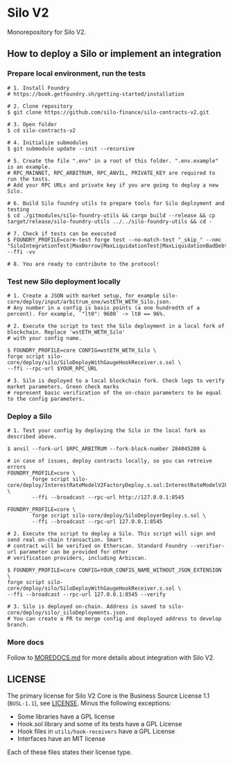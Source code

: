 # Silo V2
Monorepository for Silo V2.

## How to deploy a Silo or implement an integration
### Prepare local environment, run the tests

```shell
# 1. Install Foundry 
# https://book.getfoundry.sh/getting-started/installation

# 2. Clone repository
$ git clone https://github.com/silo-finance/silo-contracts-v2.git

# 3. Open folder
$ cd silo-contracts-v2

# 4. Initialize submodules
$ git submodule update --init --recursive

# 5. Create the file ".env" in a root of this folder. ".env.example" is an example.
# RPC_MAINNET, RPC_ARBITRUM, RPC_ANVIL, PRIVATE_KEY are required to run the tests.
# Add your RPC URLs and private key if you are going to deploy a new Silo.

# 6. Build Silo foundry utils to prepare tools for Silo deployment and testing
$ cd ./gitmodules/silo-foundry-utils && cargo build --release && cp target/release/silo-foundry-utils ../../silo-foundry-utils && cd -

# 7. Check if tests can be executed
$ FOUNDRY_PROFILE=core-test forge test --no-match-test "_skip_" --nmc "SiloIntegrationTest|MaxBorrow|MaxLiquidationTest|MaxLiquidationBadDebt|PreviewTest|PreviewDepositTest|PreviewMintTest" --ffi -vv

# 8. You are ready to contribute to the protocol!
```

### Test new Silo deployment locally
```shell
# 1. Create a JSON with market setup, for example silo-core/deploy/input/arbitrum_one/wstETH_WETH_Silo.json.
# Any number in a config is basis points (a one hundredth of a percent). For example, `"lt0": 9600` -> lt0 == 96%.  

# 2. Execute the script to test the Silo deployment in a local fork of blockchain. Replace 'wstETH_WETH_Silo'
# with your config name.

$ FOUNDRY_PROFILE=core CONFIG=wstETH_WETH_Silo \
forge script silo-core/deploy/silo/SiloDeployWithGaugeHookReceiver.s.sol \
--ffi --rpc-url $YOUR_RPC_URL

# 3. Silo is deployed to a local blockchain fork. Check logs to verify market parameters. Green check marks
# represent basic verification of the on-chain parameters to be equal to the config parameters. 
```

### Deploy a Silo
```shell
# 1. Test your config by deploying the Silo in the local fork as described above.

$ anvil --fork-url $RPC_ARBITRUM --fork-block-number 284045200 & 

# in case of issues, deploy contracts locally, so you can retreive errors
FOUNDRY_PROFILE=core \
        forge script silo-core/deploy/InterestRateModelV2FactoryDeploy.s.sol:InterestRateModelV2FactoryDeploy \
        --ffi --broadcast --rpc-url http://127.0.0.1:8545 
        
FOUNDRY_PROFILE=core \
        forge script silo-core/deploy/SiloDeployerDeploy.s.sol \
        --ffi --broadcast --rpc-url 127.0.0.1:8545
        
# 2. Execute the script to deploy a Silo. This script will sign and send real on-chain transaction. Smart
# contract will be verified on Etherscan. Standard Foundry --verifier-url parameter can be provided for other
# verification providers, including Arbiscan. 

$ FOUNDRY_PROFILE=core CONFIG=YOUR_CONFIG_NAME_WITHOUT_JSON_EXTENSION \
forge script silo-core/deploy/silo/SiloDeployWithGaugeHookReceiver.s.sol \
--ffi --broadcast --rpc-url 127.0.0.1:8545 --verify

# 3. Silo is deployed on-chain. Address is saved to silo-core/deploy/silo/_siloDeployments.json. 
# You can create a PR to merge config and deployed address to develop branch.
```

### More docs
Follow to [MOREDOCS.md](https://github.com/silo-finance/silo-contracts-v2/blob/develop/MOREDOCS.md) for more details about integration with Silo V2.

## LICENSE

The primary license for Silo V2 Core is the Business Source License 1.1 (`BUSL-1.1`), see [LICENSE](https://github.com/silo-finance/silo-contracts-v2/blob/master/LICENSE). Minus the following exceptions:

- Some libraries have a GPL license
- Hook.sol library and some of its tests have a GPL License
- Hook files in `utils/hook-receivers` have a GPL License
- Interfaces have an MIT license

Each of these files states their license type.

